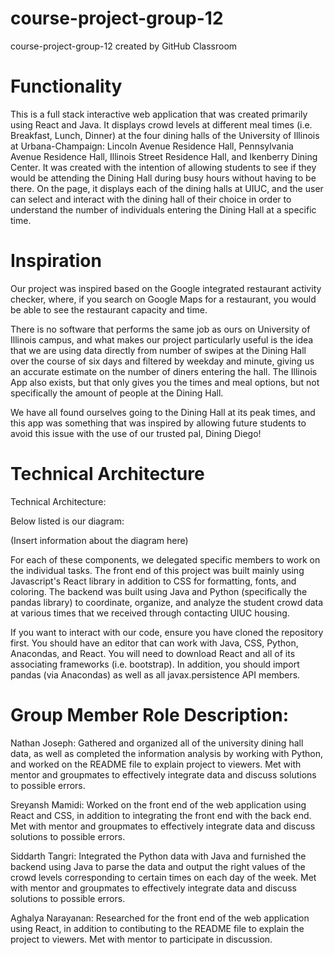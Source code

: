 # course-project-group-12
course-project-group-12 created by GitHub Classroom

# Functionality

This is a full stack interactive web application that was created primarily using React and Java. It displays crowd levels at different meal times (i.e. Breakfast, Lunch, Dinner) at the four dining halls of the University of Illinois at Urbana-Champaign: Lincoln Avenue Residence Hall, Pennsylvania Avenue Residence Hall, Illinois Street Residence Hall, and Ikenberry Dining Center. It was created with the intention of allowing students to see if they would be attending the Dining Hall during busy hours without having to be there. On the page, it displays each of the dining halls at UIUC, and the user can select and interact with the dining hall of their choice in order to understand the number of individuals entering the Dining Hall at a specific time.

# Inspiration

Our project was inspired based on the Google integrated restaurant activity checker, where, if you search on Google Maps for a restaurant, you would be able to see the restaurant capacity and time. 

There is no software that performs the same job as ours on University of Illinois campus, and what makes our project particularly useful is the idea that we are using data directly from number of swipes at the Dining Hall over the course of six days and filtered by weekday and minute, giving us an accurate estimate on the number of diners entering the hall. The Illinois App also exists, but that only gives you the times and meal options, but not specifically the amount of people at the Dining Hall.

We have all found ourselves going to the Dining Hall at its peak times, and this app was something that was inspired by allowing future students to avoid this issue with the use of our trusted pal, Dining Diego!

# Technical Architecture

Technical Architecture:

Below listed is our diagram:

(Insert information about the diagram here)

For each of these components, we delegated specific members to work on the individual tasks.
The front end of this project was built mainly using Javascript's React library in addition to CSS for formatting, fonts, and coloring. The backend was built using Java and Python (specifically the pandas library) to coordinate, organize, and analyze the student crowd data at various times that we received through contacting UIUC housing.

If you want to interact with our code, ensure you have cloned the repository first. You should have an editor that can work with Java, CSS, Python, Anacondas, and React. You will need to download React and all of its associating frameworks (i.e. bootstrap). In addition, you should import pandas (via Anacondas) as well as all javax.persistence API members.

# Group Member Role Description:

Nathan Joseph: Gathered and organized all of the university dining hall data, as well as completed the information analysis by working with Python, and worked on the README file to explain project to viewers. Met with mentor and groupmates to effectively integrate data and discuss solutions to possible errors.

Sreyansh Mamidi: Worked on the front end of the web application using React and CSS, in addition to integrating the front end with the back end. Met with mentor and groupmates to effectively integrate data and discuss solutions to possible errors.

Siddarth Tangri: Integrated the Python data with Java and furnished the backend using Java to parse the data and output the right values of the crowd levels corresponding to certain times on each day of the week. Met with mentor and groupmates to effectively integrate data and discuss solutions to possible errors.

Aghalya Narayanan: Researched for the front end of the web application using React, in addition to contibuting to the README file to explain the project to viewers. Met with mentor to participate in discussion.

